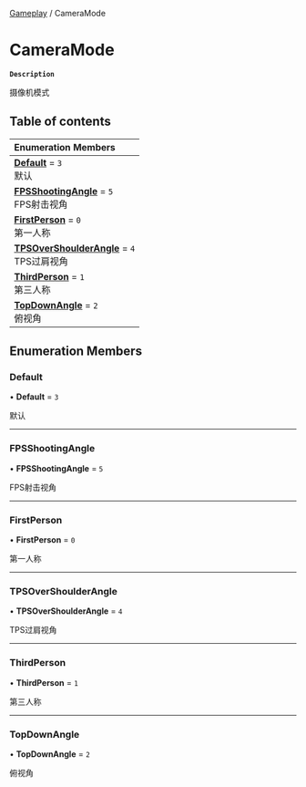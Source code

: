 [Gameplay](../modules/Gameplay.Gameplay.md) / CameraMode

# CameraMode <Badge type="tip" text="Enumeration" />

**`Description`**

摄像机模式

## Table of contents

| Enumeration Members |
| :-----|
| **[Default](Gameplay.Gameplay.CameraMode.md#default)** = ``3`` <br> 默认|
| **[FPSShootingAngle](Gameplay.Gameplay.CameraMode.md#fpsshootingangle)** = ``5`` <br> FPS射击视角|
| **[FirstPerson](Gameplay.Gameplay.CameraMode.md#firstperson)** = ``0`` <br> 第一人称|
| **[TPSOverShoulderAngle](Gameplay.Gameplay.CameraMode.md#tpsovershoulderangle)** = ``4`` <br> TPS过肩视角|
| **[ThirdPerson](Gameplay.Gameplay.CameraMode.md#thirdperson)** = ``1`` <br> 第三人称|
| **[TopDownAngle](Gameplay.Gameplay.CameraMode.md#topdownangle)** = ``2`` <br> 俯视角|

## Enumeration Members

### Default

• **Default** = ``3``

默认

___

### FPSShootingAngle

• **FPSShootingAngle** = ``5``

FPS射击视角

___

### FirstPerson

• **FirstPerson** = ``0``

第一人称

___

### TPSOverShoulderAngle

• **TPSOverShoulderAngle** = ``4``

TPS过肩视角

___

### ThirdPerson

• **ThirdPerson** = ``1``

第三人称

___

### TopDownAngle

• **TopDownAngle** = ``2``

俯视角
